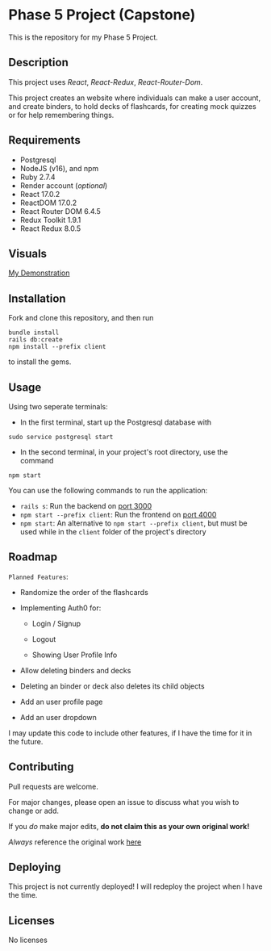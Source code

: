 # Phase 5 Project (Capstone)
This is the repository for my Phase 5 Project.

## Description
This project uses *React*, *React-Redux*, *React-Router-Dom*.

This project creates an website where individuals can make a user account, and create binders, to hold decks of flashcards, for creating mock quizzes or for help remembering things.

## Requirements
- Postgresql
- NodeJS (v16), and npm
- Ruby 2.7.4
- Render account (*optional*)
- React 17.0.2
- ReactDOM 17.0.2
- React Router DOM 6.4.5
- Redux Toolkit 1.9.1
- React Redux 8.0.5

## Visuals
[My Demonstration](https://youtu.be/TizMzvto_qg)

## Installation
Fork and clone this repository, and then run
```
bundle install
rails db:create
npm install --prefix client
```
to install the gems.

## Usage
Using two seperate terminals:

- In the first terminal, start up the Postgresql database with
```
sudo service postgresql start
```

- In the second terminal, in your project's root directory, use the command
```
npm start
```

You can use the following commands to run the application: 
- `rails s`: Run the backend on [port 3000](http://localhost:3000)
- `npm start --prefix client`: Run the frontend on [port 4000](http://localhost:4000)
- `npm start`: An alternative to `npm start --prefix client`, but must be used while in the `client` folder of the project's directory
## Roadmap
`Planned Features`:

- Randomize the order of the flashcards

- Implementing Auth0 for:

   - Login / Signup

   - Logout

   - Showing User Profile Info

- Allow deleting binders and decks

- Deleting an binder or deck also deletes its child objects

- Add an user profile page

- Add an user dropdown

I may update this code to include other features, if I have the time for it in the future.

## Contributing
Pull requests are welcome.

For major changes, please open an issue to discuss what you wish to change or add.

If you *do* make major edits, **do not claim this as your own original work!**

*Always* reference the original work [here](https://github.com/SoraEagle/phase-5-project)
## Deploying
This project is not currently deployed!  I will redeploy the project when I have the time.
## Licenses
No licenses